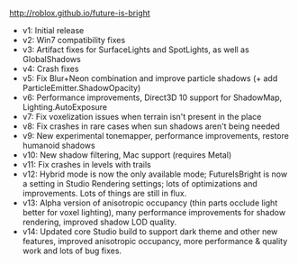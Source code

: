 http://roblox.github.io/future-is-bright

* v1: Initial release
* v2: Win7 compatibility fixes
* v3: Artifact fixes for SurfaceLights and SpotLights, as well as GlobalShadows
* v4: Crash fixes
* v5: Fix Blur+Neon combination and improve particle shadows (+ add ParticleEmitter.ShadowOpacity)
* v6: Performance improvements, Direct3D 10 support for ShadowMap, Lighting.AutoExposure
* v7: Fix voxelization issues when terrain isn't present in the place
* v8: Fix crashes in rare cases when sun shadows aren't being needed
* v9: New experimental tonemapper, performance improvements, restore humanoid shadows
* v10: New shadow filtering, Mac support (requires Metal)
* v11: Fix crashes in levels with trails
* v12: Hybrid mode is now the only available mode; FutureIsBright is now a setting in Studio Rendering settings; lots of optimizations and improvements. Lots of things are still in flux.
* v13: Alpha version of anisotropic occupancy (thin parts occlude light better for voxel lighting), many performance improvements for shadow rendering, improved shadow LOD quality.
* v14: Updated core Studio build to support dark theme and other new features, improved anisotropic occupancy, more performance & quality work and lots of bug fixes.

